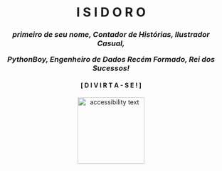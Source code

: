 <div align="center">
        <h1>I S I D O R O</h1> 
        <p><h3><i>primeiro de seu nome, Contador de Histórias, Ilustrador Casual,
        <p>PythonBoy, Engenheiro de Dados Recém Formado, Rei dos Sucessos!</p></h3></i>
        <p><h4>[ D I V I R T A - S E ! ]</h4>
</div>
<p align="center">
    <img src="https://i.pinimg.com/originals/82/f1/eb/82f1eb287f576fc1630641187033d67a.gif" width="150" alt="accessibility text">
</p>

